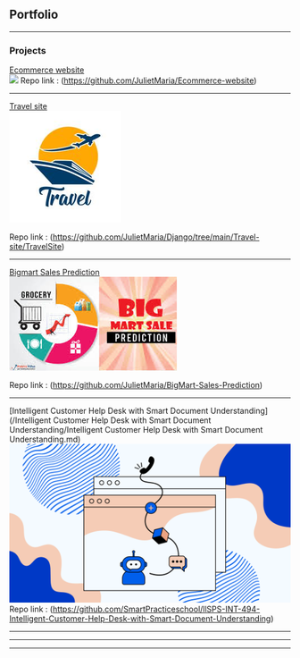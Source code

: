 ## Portfolio

---

### Projects 

[Ecommerce website](/ECommerce-site/ecommerce-site)  
<img src="images/box-market-electronic-ordering-shop-basket.jpg?raw=true"/>
Repo link : (https://github.com/JulietMaria/Ecommerce-website)

---
[Travel site](/Travel-site/travel-site)  
<img src="images/TRAVEL_TOURISM_LOGO-02.jpg?raw=true"/>

Repo link : (https://github.com/JulietMaria/Django/tree/main/Travel-site/TravelSite)

---
[Bigmart Sales Prediction](BigmartSales/Bigmart-sales-prediction.md)  
<img src="images/bigmart.jpg?raw=true"/>

Repo link : (https://github.com/JulietMaria/BigMart-Sales-Prediction)

---
[Intelligent Customer Help Desk with Smart Document Understanding](/Intelligent Customer Help Desk with Smart Document Understanding/Intelligent Customer Help Desk with Smart Document Understanding.md)  
<img src="images/help-desk.png?raw=true"/>
Repo link : (https://github.com/SmartPracticeschool/llSPS-INT-494-Intelligent-Customer-Help-Desk-with-Smart-Document-Understanding)

---

<!-- 
### Category Name 2

- [Project 1 Title](http://example.com/)
- [Project 2 Title](http://example.com/)
- [Project 3 Title](http://example.com/)
- [Project 4 Title](http://example.com/)
- [Project 5 Title](http://example.com/)
-->

---




---
<!-- 
<p style="font-size:11px">Page template forked from <a href="https://github.com/evanca/quick-portfolio">evanca</a></p>
Remove above link if you don't want to attibute -->

